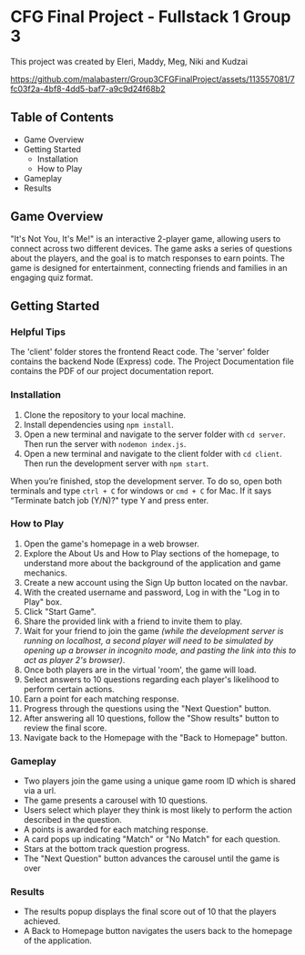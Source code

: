 # CFG Final Project - Fullstack 1 Group 3

This project was created by Eleri, Maddy, Meg, Niki and Kudzai 

https://github.com/malabasterr/Group3CFGFinalProject/assets/113557081/7fc03f2a-4bf8-4dd5-baf7-a9c9d24f68b2

## Table of Contents
- Game Overview
- Getting Started
  - Installation
  - How to Play
- Gameplay
- Results

## Game Overview
"It's Not You, It's Me!" is an interactive 2-player game, allowing users to connect across two different devices. The game asks a series of questions about the players, and the goal is to match responses to earn points. The game is designed for entertainment, connecting friends and families in an engaging quiz format.

## Getting Started
### Helpful Tips
The 'client' folder stores the frontend React code. The 'server' folder contains the backend Node (Express) code. The Project Documentation file contains the PDF of our project documentation report.

### Installation
1. Clone the repository to your local machine.
2. Install dependencies using `npm install`.
3. Open a new terminal and navigate to the server folder with 
    `cd server`. Then run the server with 
    `nodemon index.js`.
4. Open a new terminal and navigate to the client folder with 
    `cd client`. Then run the development server with
    `npm start`.

When you’re finished, stop the development server. To do so, open both terminals and type `ctrl + C` for windows or `cmd + C` for Mac. If it says “Terminate batch job (Y/N)?" type Y and press enter.

### How to Play
1. Open the game's homepage in a web browser.
2. Explore the About Us and How to Play sections of the homepage, to understand more about the background of the application and game mechanics.
3. Create a new account using the Sign Up button located on the navbar.
4. With the created username and password, Log in with the "Log in to Play" box.
7. Click "Start Game".
8. Share the provided link with a friend to invite them to play.
9. Wait for your friend to join the game *(while the development server is running on localhost, a second player will need to be simulated by opening up a browser in incognito mode, and pasting the link into this to act as player 2's browser)*.
10. Once both players are in the virtual 'room', the game will load.
11. Select answers to 10 questions regarding each player's likelihood to perform certain actions.
12. Earn a point for each matching response.
13. Progress through the questions using the "Next Question" button.
14. After answering all 10 questions, follow the "Show results" button to review the final score.
15. Navigate back to the Homepage with the "Back to Homepage" button.

### Gameplay
- Two players join the game using a unique game room ID which is shared via a url.
- The game presents a carousel with 10 questions.
- Users select which player they think is most likely to perform the action described in the question.
- A points is awarded for each matching response.
- A card pops up indicating "Match" or "No Match" for each question.
- Stars at the bottom track question progress.
- The "Next Question" button advances the carousel until the game is over

### Results
- The results popup displays the final score out of 10 that the players achieved.
- A Back to Homepage button navigates the users back to the homepage of the application.
